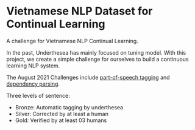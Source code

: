 # Vietnamese NLP Dataset for Continual Learning

A challenge for Vietnamese NLP Continual Learning.

In the past, Underthesea has mainly focused on tuning model. With this project, we create a simple challenge for ourselves to build a continuous learning NLP system.

The August 2021 Challenges include [part-of-speech tagging](https://en.wikipedia.org/wiki/Part-of-speech_tagging) and [dependency parsing](https://universaldependencies.org/).

Three levels of sentence:

* Bronze: Automatic tagging by underthesea
* Silver: Corrected by at least a human
* Gold: Verified by at least 03 humans
